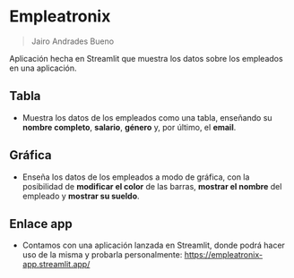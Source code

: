 # Empleatronix

> Jairo Andrades Bueno

Aplicación hecha en Streamlit que muestra los datos sobre los empleados en una aplicación.

## Tabla
- Muestra los datos de los empleados como una tabla, enseñando su **nombre completo**, **salario**, **género** y, por último, el **email**.

## Gráfica
- Enseña los datos de los empleados a modo de gráfica, con la posibilidad de **modificar el color** de las barras, **mostrar el nombre** del empleado y **mostrar su sueldo**. 

## Enlace app

- Contamos con una aplicación lanzada en Streamlit, donde podrá hacer uso de la misma y probarla personalmente: <https://empleatronix-app.streamlit.app/>
